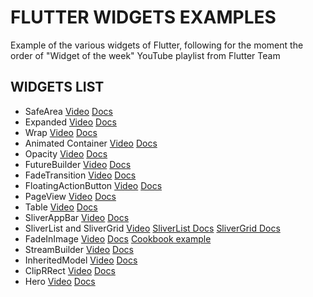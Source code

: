 # FLUTTER WIDGETS EXAMPLES

Example of the various widgets of Flutter, following for the moment the order of "Widget of the week" YouTube playlist from Flutter Team

## WIDGETS LIST

*  SafeArea [Video](https://youtu.be/lkF0TQJO0bA) [Docs](https://api.flutter.dev/flutter/widgets/SafeArea-class.html)
*  Expanded [Video](https://youtu.be/_rnZaagadyo) [Docs](https://api.flutter.dev/flutter/widgets/Expanded-class.html)
*  Wrap [Video](https://youtu.be/z5iw2SeFx2M) [Docs](https://api.flutter.dev/flutter/widgets/Wrap-class.html)
*  Animated Container [Video](https://youtu.be/yI-8QHpGIP4) [Docs](https://api.flutter.dev/flutter/widgets/AnimatedContainer-class.html)
*  Opacity [Video](https://youtu.be/9hltevOHQBw) [Docs](https://api.flutter.dev/flutter/widgets/Opacity-class.html)
*  FutureBuilder [Video](https://youtu.be/ek8ZPdWj4Qo) [Docs](https://api.flutter.dev/flutter/widgets/FutureBuilder-class.html)
*  FadeTransition [Video](https://youtu.be/rLwWVbv3xDQ) [Docs](https://api.flutter.dev/flutter/widgets/FadeTransition-class.html)
*  FloatingActionButton [Video](https://youtu.be/2uaoEDOgk_I) [Docs](https://api.flutter.dev/flutter/material/FloatingActionButton-class.html)
*  PageView [Video](https://youtu.be/J1gE9xvph-A) [Docs](https://api.flutter.dev/flutter/widgets/PageView-class.html)
*  Table [Video](https://youtu.be/_lbE0wsVZSw) [Docs](https://api.flutter.dev/flutter/widgets/Table-class.html)
*  SliverAppBar [Video](https://youtu.be/R9C5KMJKluE) [Docs](https://api.flutter.dev/flutter/material/SliverAppBar-class.html)
*  SliverList and SliverGrid [Video](https://youtu.be/ORiTTaVY6mM) [SliverList Docs](https://api.flutter.dev/flutter/widgets/SliverList-class.html) [SliverGrid Docs](https://api.flutter.dev/flutter/widgets/SliverGrid-class.html)
*  FadeInImage [Video](https://youtu.be/pK738Pg9cxc) [Docs](https://api.flutter.dev/flutter/widgets/FadeInImage-class.html) [Cookbook example](https://flutter.dev/docs/cookbook/images/fading-in-images)
*  StreamBuilder [Video](https://youtu.be/MkKEWHfy99Y) [Docs](https://api.flutter.dev/flutter/widgets/StreamBuilder-class.html)
*  InheritedModel [Video](https://youtu.be/ml5uefGgkaA) [Docs](https://api.flutter.dev/flutter/widgets/InheritedModel-class.html)
*  ClipRRect [Video](https://youtu.be/eI43jkQkrvs) [Docs](https://api.flutter.dev/flutter/widgets/ClipRRect-class.html)
*  Hero [Video](https://youtu.be/Be9UH1kXFDw) [Docs](https://api.flutter.dev/flutter/widgets/Hero-class.html)